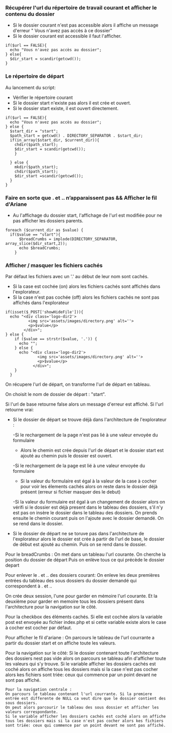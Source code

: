 ### Récupérer l'url du répertoire de travail courant et afficher le contenu du dossier
- Si le dossier courant n'est pas accessible alors il affiche un message d'erreur " Vous n'avez pas accès à ce dossier"
- Si le dossier courant est accessible il faut l'afficher.

```
if($url == FALSE){
  echo "Vous n'avez pas accès au dossier";
} else{
  $dir_start = scandir(getcwd());
}
```

### Le répertoire de départ
Au lancement du script:
- Vérifier le répertoire courant
- Si le dossier start n'existe pas alors il est crée et ouvert.
- Si le dossier start existe, il est ouvert directement.

```
if($url == FALSE){
  echo "Vous n'avez pas accès au dossier";
} else {
  $start_dir = "start";
  $path_start = getcwd() . DIRECTORY_SEPARATOR . $start_dir;
  if(in_array($start_dir, $current_dir)){
    chdir($path_start);
    $dir_start = scandir(getcwd());
    }

  } else {
    mkdir($path_start);
    chdir($path_start);
    $dir_start =scandir(getcwd());
  }
}
```

### Faire en sorte que . et .. n’apparaissent pas && Afficher le fil d'Ariane
- Au l'affichage du dossier start, l'affichage de l'url est modifiée pour ne pas afficher les dossiers parents.

```
foreach ($current_dir as $value) {
  if($value == "start"){
      $breadCrumbs = implode(DIRECTORY_SEPARATOR, array_slice($dir_start,2));
      echo $breadCrumbs;
    }
```

### Afficher / masquer les fichiers cachés
Par défaut les fichiers avec un '.' au début de leur nom sont cachés.
- Si la case est cochée (on) alors les fichiers cachés sont affichés dans l'explorateur.
- Si la case n'est pas cochée (off) alors les fichiers cachés ne sont pas affichés dans l'explorateur


```
if(isset($_POST['showHideFile'])){
  echo "<div class='logo-dir2'>
          <img src='assets/images/directory.png' alt=''>
          <p>$value</p>
        </div>";
} else {
    if ($value == strstr($value, '.')) {
      echo "";
    } else {
      echo "<div class='logo-dir2'>
              <img src='assets/images/directory.png' alt=''>
              <p>$value</p>
            </div>";
    }
  }
```





On récupere l'url de départ, on transforme l'url de départ en tableau.

On choisit le nom de dossier de départ : "start".

Si l'url de base retourne false alors un message d'erreur est affiché.
Si l'url retourne vrai:

  - Si le dossier de départ se trouve déjà dans l'architecture de l'explorateur :

    -Si le rechargement de la page n'est pas lié à une valeur envoyée du formulaire
      - Alors le chemin est crée depuis l'url de départ et le dossier start est ajouté au chemin puis le dossier est ouvert.

    -Si le rechargement de la page est lié à une valeur envoyée du formulaire
      - Si la valeur du formulaire est égal à la valeur de la case à cocher pour voir les élements cachés alors on reste dans le dossier déjà présent (erreur si fichier masquer des le debut)

      -Si la valeur du formulaire est égal à un changement de dossier alors on vérifi si le dossier est déjà present dans le tableau des dossiers, s'il n'y est pas on insère le dossier dans le tableau des dossiers. On prends ensuite le chemin courant puis on l'ajoute avec le dossier demandé. On se rend dans le dossier.

  - Si le dossier de départ ne se toruve pas dans l'architecture de l'explorateur alors le dossier est crée à partir de l'url de base, le dossier de début est ajouté au chemin.  Puis on se rend dans le dossier.



  Pour le breadCrumbs :
     On met dans un tableau l'url courante.
     On cherche la position du dossier de départ
     Puis on enlève tous ce qui précède le dossier depart

  Pour enlever le . et .. des dossiers courant:
    On enleve les deux premières entrées du tableau des sous dossiers du dossier demandé qui correspondent à . et ..


  On crée deux session, l'une pour garder en mémoire l'url courante.
  Et la deuxième pour garder en memoire tous les dossiers présent dans l'architecture pour la navigation sur le côté.


  Pour la checkbox des éléments cachés.
  Si elle est cochée alors la variable post est envoyée au fichier index.php et si cette variable existe alors le case à cocher est cocher par défaut.



  Pour afficher le fil d'ariane :
    On parcours le tableau de l'url courrante a partir du dossier start et on affiche toute les valeurs.

  Pour la navigation sur le côté:
    Si le dossier contenant toute l'architecture des dossiers nest pas vide alors on parcours se tableau afin d'afficher toute les valeurs qui s'y trouve.
    Si le variable afficher les dossiers cachés est coché alors on affiche tous les dossiers mais si la case n'est pas cocher alors kes fichiers sont triée: ceux qui commence par un point devant ne sont pas affiché.



    Pour la navigation centrale :
    On parcours le tableau contenant l'url courrante. Si la premiere entrée est differente de NULL ca veut dire que le dossier contient des sous dossiers.
    On peut alors parcourir le tableau des sous dossier et afficher les valeurs correspondante.
    Si le variable afficher les dossiers cachés est coché alors on affiche tous les dossiers mais si la case n'est pas cocher alors kes fichiers sont triée: ceux qui commence par un point devant ne sont pas affiché.
